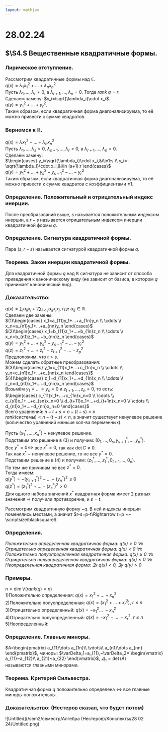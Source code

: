 ```yaml
---  
layout: mathjax  
---  
```

  
# 28.02.24  
  
## $\S4.$ Вещественные квадратичные формы.  
  
### Лирическое отступление.  
Рассмотрим квадратичные формы над $\mathbb{C}$.  
$q(x)=\lambda_1x_1^2+...+\lambda_nx_n^2$  
Пусть $\lambda_1,...,\lambda_r\ne0$, а $\lambda_{r+1},...,\lambda_n=0$. Тогда $rank ~q=r$.  
Сделаем замену: $y_i=\sqrt{\lambda_i}\cdot x_i$.  
$q(y)=y_1^2+...+y_r^2$.  
Таким образом, если квадратичная форма диагонализируема, то её можно привести к сумме квадратов.  
  
### Вернемся к $\mathbb{R}$.  
$q(x)=\lambda x_1^2+...+\lambda_n x_n^2$  
Пусть $\lambda_1,...,\lambda_s>0,~\lambda_{s+1},...,\lambda_r<0,$ а $\lambda_{r+1},...,\lambda_n=0$.  
Сделаем замену:  
$\begin{cases}  
y_i=\sqrt{\lambda_i}\cdot x_i,&i\in1:s  
\\  
y_i=-\sqrt{\lambda_i}\cdot x_i,&i\in (s+1):r  
\end{cases}$  
$q(y)=y_1^2+...+y_s^2-y_{s+1}^2-...-y_r^2$  
Таким образом, если квадратичная форма диагонализируема, то её можно привести к сумме квадратов с коэффициентами $\pm1$.  
  
### Определение. Положительный и отрицательный индекс инерции.  
После преобразований выше, $s$ называется положительным индексом инерции, а $r-s$ называется отрицательным индексом инерции квадратичной формы $q$.  
  
### Определение. Сигнатура квадратичной формы.  
Пара $(s,r-s)$ называется сигнатурой квадратичной формы $q.$  
  
### Теорема. Закон инерции квадратичной формы.  
Для квадратичной формы $q$ над $\mathbb{R}$ сигнатура не зависит от способа приведения к каноническому виду (не зависит от базиса, в котором $q$ принимает канонический вид).  
  
### Доказательство:  
$q(x)=\displaystyle\sum_i \alpha_{ii}x_i+2\sum_{i<j}\alpha_{ij}x_ix_j$, где $\alpha_{ij}\in\mathbb{R}$.  
Сделаем две замены:  
$(1)\begin{cases}  
x_1=a_{11}y_1+...+a_{1n}y_n  
\\  
\cdots  
\\  
x_n=a_{n1}y_1+...+a_{nn}y_n  
\end{cases}$  
$(2)\begin{cases}  
x_1=b_{11}z_1+...+b_{1n}z_n  
\\  
\cdots  
\\  
x_n=b_{n1}z_1+...+b_{nn}z_n  
\end{cases}$  
$q(y)=y_1^2+...+y_s^2-y_{s+1}^2-...-y_r^2$  
$q(z)=z_1^2+...+z_t^2-z_{t+1}^2-...-z_p^2$  
Предположим, что $t>s$.  
Можем сделать обратные преобразования:  
$(3)\begin{cases}  
y_1=c_{11}x_1+...+c_{1n}x_n  
\\  
\cdots  
\\  
y_n=c_{n1}x_1+...+c_{nn}x_n  
\end{cases}$  
$(4)\begin{cases}  
z_1=d_{11}x_1+...+d_{1n}x_n  
\\  
\cdots  
\\  
z_n=d_{n1}x_1+...+d_{nn}x_n  
\end{cases}$  
Возьмём $y_1=...=y_s=0$ и $z_{t+1},...,z_n=0$, то есть:  
$\begin{cases}  
c_{11}x_1+...+c_{1n}x_n=0  
\\  
\cdots  
\\  
c_{s1}x_1+...+c_{sn}x_n=0  
\\  
d_{t+11}x_1+...+d_{t+1n}x_n=0  
\\  
\cdots  
\\  
d_{n1}x_1+...+d_{nn}x_n=0  
\end{cases}$  
Всего уравнений: $n-t+s=n-(t-s)<n$  
$rank($системы$)<n-(t-s)<n$, а значит существует ненулевое решение (количество уравнений меньше кол-ва переменных).  
  
Пусть $(x_1^*,...,x_n^*)~-~$ненулевое решение.  
Подставим это решение в $(3)$ и получим: $(0_1,...,0_s,y_{s+1}^*,...,y_n^*)$.  
Все $y^*=0\Leftrightarrow$  все $x^*=0,$ так как $\det C\ne0$.  
Так как $x^*~-~$ненулевое решение, то не все $y^*=0$.  
Подставим решение в $(4)$ и получим: $(z_1^*,...,z_t^*,0_{t+1},...,0_n)$.  
По тем же причинам не все $z^*=0$.  
Тогда имеем:  
$q(y^*)=-(y_{s+1}^*)^2-...-(y_n^*)^2\le0$  
$q(z^*)=(z_1^*)^2+...+(z_s^*)^2>0$  
Для одного набора значений $x^*$ квадратная форма имеет $2$ разных значения $\Rightarrow$ получили противоречие, и $s=t$.  
  
Рассмотрим квадратичную форму $-q$. В ней индексы инерции поменялись местами, а значит $r-s=p-t\Rightarrow r=p ~~ \scriptsize\blacksquare$  
  
### Определения.  
*Положительно определенная квадратичная форма: $q(x)>0~\forall x$  
Отрицательно определенная квадратичная форма: $q(x)<0~\forall x$  
Положительно полуопределенная квадратичная форма: $q(x)\geq0~\forall x$  
Отрицательно полуопределенная квадратичная форма: $q(x)\leq0~\forall x$  
Неопределенная квадратичная форма: $\exists x~q(x)<0,~\exists y~q(y)>0$*  
  
### Примеры.  
$n=\dim V(rank(q)=n)$  
$1)$Положительно определенная: $q(x)=x_1^2+\dots+x^2_n$  
$2)$Положительно полуопределенная: $q(x)=(x_1^2+\dots+x_r^2),~r\leq n$  
$3)$Отрицательно определенный: $q(x)=-x_1^2\dots~-x_n^2$  
$4)$Отрицательно полуопределенный: $q(x)=-x_1^2-\dots~-x_r^2,~r\leq n$  
$5)$Неопределенный:  
  
### Определение. Главные миноры.  
$A=\begin{pmatrix}  
a_{11}\dots a_{1n}\\  
\vdots\\  
a_{n1}\dots a_{nn}  
\end{pmatrix}$, миноры: $\varDelta_1=a_{11},~\varDelta_2=  
\begin{vmatrix}  
a_{11}~a_{12}\\  
a_{21}~a_{22}  
\end{vmatrix}$, $\varDelta_n=\det(A)$  
называются главными минорами.  
  
### Теорема. Критерий Сильвестра.  
Квадратичная форма $q$ положительно определена $\Leftrightarrow$ все главные миноры положительны.  
  
### Доказательство: (Нестеров сказал, что будет потом)  
  
![Untitled](/sem2/семестр/Алгебра (Нестеров)/Конспекты/28 02 24/Untitled.png)  
